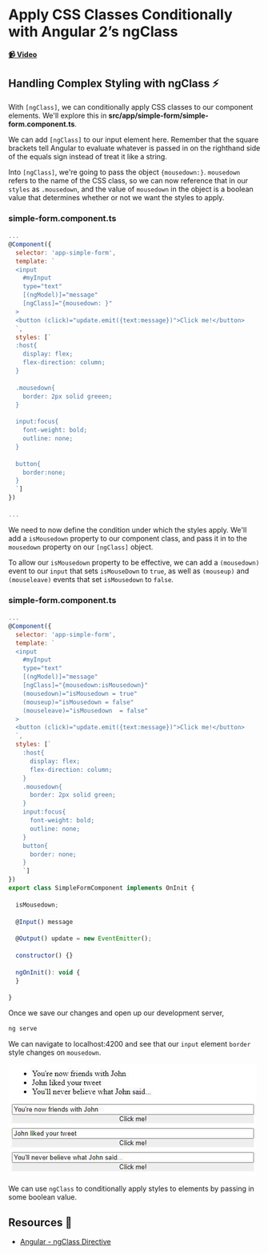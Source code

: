 # Apply CSS Classes Conditionally with Angular 2’s ngClass

**[📹 Video](https://egghead.io/lessons/angular-apply-css-classes-conditionally-with-angular-2’s-ngclass)**

## Handling Complex Styling with ngClass ⚡
With `[ngClass]`, we can conditionally apply CSS classes to our component elements. We'll explore this in **src/app/simple-form/simple-form.component.ts**.

We can add `[ngClass]` to our input element here. Remember that the square brackets tell Angular to evaluate whatever is passed in on the righthand side of the equals sign instead of treat it like a string.

Into `[ngClass]`, we're going to pass the object `{mousedown:}`. `mousedown` refers to the name of the CSS class, so we can now reference that in our `styles` as `.mousedown`, and the value of `mousedown` in the object is a boolean value that determines whether or not we want the styles to apply.

### simple-form.component.ts

```js
...
@Component({
  selector: 'app-simple-form',
  template: `
  <input 
    #myInput 
    type="text" 
    [(ngModel)]="message"
    [ngClass]="{mousedown: }"
  >
  <button (click)="update.emit({text:message})">Click me!</button>
  `,
  styles: [`
  :host{
    display: flex;
    flex-direction: column;
  }
  
  .mousedown{
    border: 2px solid greeen;
  }

  input:focus{
    font-weight: bold;
    outline: none;
  }
  
  button{
    border:none;
  }
  `]
})

...
```

We need to now define the condition under which the styles apply. We'll add a `isMousedown` property to our component class, and pass it in to the `mousedown` property on our `[ngClass]` object.

To allow our `isMousedown` property to be effective, we can add a `(mousedown)` event to our `input` that sets `isMouseDown` to `true`, as well as `(mouseup)` and `(mouseleave)` events that set `isMousedown` to `false`.

### simple-form.component.ts
```js
...
@Component({
  selector: 'app-simple-form',
  template: `
  <input 
    #myInput 
    type="text" 
    [(ngModel)]="message"
    [ngClass]="{mousedown:isMousedown}"
    (mousedown)="isMousedown = true"
    (mouseup)="isMousedown = false"
    (mouseleave)="isMousedown  = false"
  >
  <button (click)="update.emit({text:message})">Click me!</button>
  `,
  styles: [`
    :host{
      display: flex;
      flex-direction: column;
    }
    .mousedown{
      border: 2px solid green;
    }
    input:focus{
      font-weight: bold;
      outline: none;
    }
    button{
      border: none;
    }
    `]
})
export class SimpleFormComponent implements OnInit {
  
  isMousedown;

  @Input() message

  @Output() update = new EventEmitter();

  constructor() {}

  ngOnInit(): void {
  }

}
```
Once we save our changes and open up our development server,
```bash
ng serve
```
We can navigate to localhost:4200 and see that our `input` element `border` style changes on `mousedown`.

![Green Border on Mousedown](images/angular-apply-css-classes-conditionally-with-angular-2-s-ngclass-green-border-on-mousedown.gif)

We can use `ngClass` to conditionally apply styles to elements by passing in some boolean value.

## Resources 📖
- [Angular - ngClass Directive](https://angular.io/api/common/NgClass)